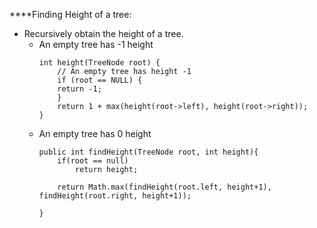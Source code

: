 

****Finding Height of a tree:

- Recursively obtain the height of a tree. 
  - An empty tree has -1 height
    ```
    int height(TreeNode root) { 
        // An empty tree has height -1
        if (root == NULL) {
        return -1;
        }
        return 1 + max(height(root->left), height(root->right));
    }
    ```
  - An empty tree has 0 height
    ```
    public int findHeight(TreeNode root, int height){
        if(root == null)
            return height;
        
        return Math.max(findHeight(root.left, height+1), findHeight(root.right, height+1));
        
    }
    ```
